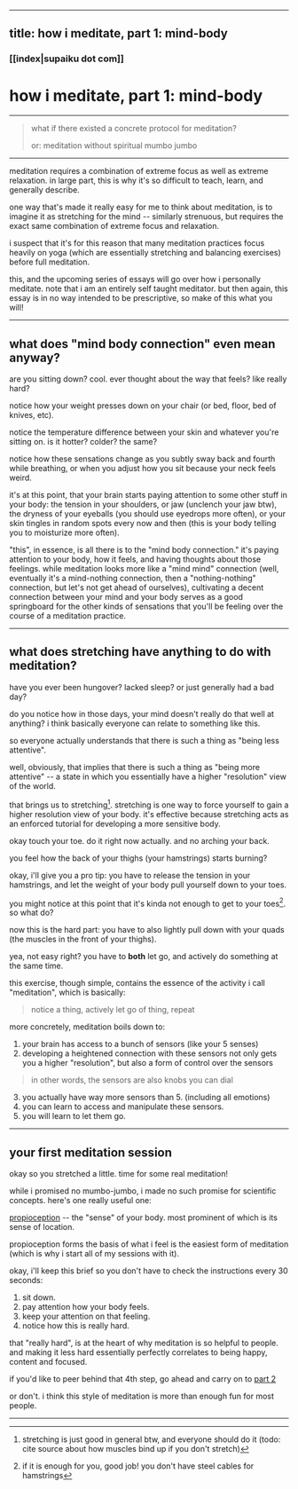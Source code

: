 
---
title: how i meditate, part 1: mind-body
---

### [[index|supaiku dot com]]

<h1 href="" onclick="document.getElementById('darkmode-toggle').click(); return false;">
how i meditate, part 1: mind-body
</h1>


---
> what if there existed a concrete protocol for meditation?
>
> or: meditation without spiritual mumbo jumbo
---

meditation requires a combination of extreme focus as well as extreme relaxation.
in large part, this is why it's so difficult to teach, learn, and generally describe.

one way that's made it really easy for me to think about meditation, is to imagine it
as stretching for the mind -- similarly strenuous, but requires the exact same combination
of extreme focus and relaxation.

i suspect that it's for this reason that many meditation practices focus heavily on yoga
(which are essentially stretching and balancing exercises) before full meditation.

this, and the upcoming series of essays will go over how i personally meditate. note that
i am an entirely self taught meditator. but then again, this essay is in no way intended
to be prescriptive, so make of this what you will!

---

## what does "mind body connection" even mean anyway?

are you sitting down? cool. ever thought about the way that feels? like really hard?

notice how your weight presses down on your chair (or bed, floor, bed of knives, etc).

notice the temperature difference between your skin and whatever you're sitting on. is it hotter?
colder? the same?

notice how these sensations change as you subtly sway back and fourth while breathing, or when
you adjust how you sit because your neck feels weird.

it's at this point, that your brain starts paying attention to some other stuff in your body:
the tension in your shoulders, or jaw (unclench your jaw btw), the dryness of your eyeballs (you should
use eyedrops more often), or your skin tingles in random spots every now and then (this is your body
telling you to moisturize more often).

"this", in essence, is all there is to the "mind body connection." it's paying attention to your
body, how it feels, and having thoughts about those feelings. while meditation looks more like
a "mind mind" connection (well, eventually it's a mind-nothing connection, then a "nothing-nothing" connection,
but let's not get ahead of ourselves), cultivating a decent connection between your mind and your body
serves as a good springboard for the other kinds of sensations that you'll be feeling over the 
course of a meditation practice.

---

## what does stretching have anything to do with meditation?

have you ever been hungover? lacked sleep? or just generally had a bad day?

do you notice how in those days, your mind doesn't really do that well at anything? i think basically
everyone can relate to something like this.

so everyone actually understands that there is such a thing as "being less attentive".

well, obviously, that implies that there is such a thing as "being more attentive" -- a state in which
you essentially have a higher "resolution" view of the world.

that brings us to stretching[^1]. stretching is one way to force yourself to gain a higher resolution
view of your body. it's effective because stretching acts as an enforced tutorial for developing
a more sensitive body.

okay touch your toe. do it right now actually. and no arching your back.

you feel how the back of your thighs (your hamstrings) starts burning?

okay, i'll give you a pro tip: you have to release the tension in your hamstrings, and let the
weight of your body pull yourself down to your toes.

you might notice at this point that it's kinda not enough to get to your toes[^2]. so what do?

now this is the hard part: you have to also lightly pull down with your quads (the muscles in the
front of your thighs).

yea, not easy right? you have to **both** let go, and actively do something at the same time.

this exercise, though simple, contains the essence of the activity i call "meditation", which is
basically:

> notice a thing, actively let go of thing, repeat

more concretely, meditation boils down to:

1. your brain has access to a bunch of sensors (like your 5 senses)
2. developing a heightened connection with these sensors not only gets you a higher
"resolution", but also a form of control over the sensors
> in other words, the sensors are also knobs you can dial
3. you actually have way more sensors than 5. (including all emotions)
4. you can learn to access and manipulate these sensors.
5. you will learn to let them go.

---

## your first meditation session

okay so you stretched a little. time for some real meditation!

while i promised no mumbo-jumbo, i made no such promise for scientific concepts. here's one really useful one:

[propioception](https://en.wikipedia.org/wiki/Proprioception) -- the "sense" of your body. most prominent of
which is its sense of location.

propioception forms the basis of what i feel is the easiest form of meditation (which is why i start all of
my sessions with it).

okay, i'll keep this brief so you don't have to check the instructions every 30 seconds:

1. sit down.
2. pay attention how your body feels.
3. keep your attention on that feeling.
4. notice how this is really hard.

that "really hard", is at the heart of why meditation is so helpful to people. and making it less hard
essentially perfectly correlates to being happy, content and focused.

if you'd like to peer behind that 4th step, go ahead and carry on to [part 2]()

or don't. i think this style of meditation is more than enough fun for most people.

---

[^1]: stretching is just good in general btw, and everyone should do it (todo: cite source about
how muscles bind up if you don't stretch)

[^2]: if it is enough for you, good job! you don't have steel cables for hamstrings
